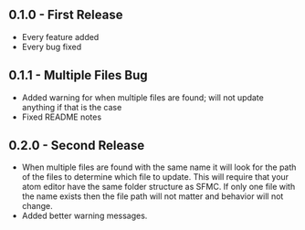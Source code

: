 ## 0.1.0 - First Release
* Every feature added
* Every bug fixed

## 0.1.1 - Multiple Files Bug
* Added warning for when multiple files are found; will not update anything if that is the case
* Fixed README notes

## 0.2.0 - Second Release
* When multiple files are found with the same name it will look for the path of the files to determine which file to update. This will require that your atom editor have the same folder structure as SFMC. If only one file with the name exists then the file path will not matter and behavior will not change.
* Added better warning messages.
